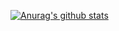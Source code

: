 [![Anurag's github stats](https://github-readme-stats.vercel.app/api?username=Ftywan)](https://github.com/anuraghazra/github-readme-stats)

<!--
**Ftywan/Ftywan** is a ✨ _special_ ✨ repository because its `README.md` (this file) appears on your GitHub profile.

Here are some ideas to get you started:

- 🔭 I’m currently working on ...
- 🌱 I’m currently learning ...
- 👯 I’m looking to collaborate on ...
- 🤔 I’m looking for help with ...
- 💬 Ask me about ...
- 📫 How to reach me: ...
- 😄 Pronouns: ...
- ⚡ Fun fact: ...
-->
